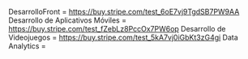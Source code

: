 DesarrolloFront = https://buy.stripe.com/test_6oE7vj9TgdSB7PW9AA 
Desarrollo de Aplicativos Móviles = https://buy.stripe.com/test_fZebLz8PccOx7PW6op
Desarrollo de Videojuegos = https://buy.stripe.com/test_5kA7vj0iGbKt3zG4gi
Data Analytics =